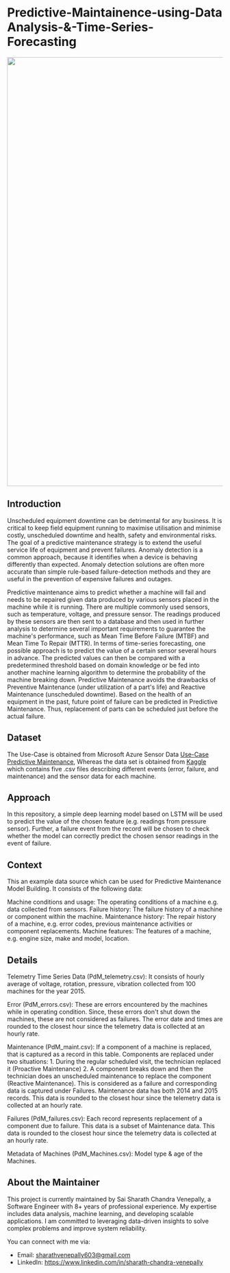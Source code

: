 # Predictive-Maintainence-using-Data Analysis-&-Time-Series-Forecasting

<img src="https://docs.microsoft.com/en-us/azure/architecture/industries/manufacturing/images/predictive-maintenance-solution/model.png" width="1000"/>

## Introduction
Unscheduled equipment downtime can be detrimental for any business. It is critical to keep field equipment running to maximise utilisation and minimise costly, unscheduled downtime and health, safety and environmental risks. The goal of a predictive maintenance strategy is to extend the useful service life of equipment and prevent failures. Anomaly detection is a common approach, because it identifies when a device is behaving differently than expected. Anomaly detection solutions are often more accurate than simple rule-based failure-detection methods and they are useful in the prevention of expensive failures and outages.

Predictive maintenance aims to predict whether a machine will fail and needs to be repaired given data produced by various sensors placed in the machine while it is running. There are multiple commonly used sensors, such as temperature, voltage, and pressure sensor. The readings produced by these sensors are then sent to a database and then used in further analysis to determine several important requirements to guarantee the machine's performance, such as Mean Time Before Failure (MTBF) and Mean Time To Repair (MTTR). In terms of time-series forecasting, one possible approach is to predict the value of a certain sensor several hours in advance. The predicted values can then be compared with a predetermined threshold based on domain knowledge or be fed into another machine learning algorithm to determine the probability of the machine breaking down. Predictive Maintenance avoids the drawbacks of Preventive Maintenance (under utilization of a part's life) and Reactive Maintenance (unscheduled downtime). Based on the health of an equipment in the past, future point of failure can be predicted in Predictive Maintenance. Thus, replacement of parts can be scheduled just before the actual failure.

## Dataset
The Use-Case is obtained from Microsoft Azure Sensor Data <a href="https://azure.microsoft.com/en-in/use-cases/predictive-maintenance/" target="_blank">Use-Case Predictive Maintenance</a>, Whereas the data set is obtained from <a href="https://www.kaggle.com/datasets/arnabbiswas1/microsoft-azure-predictive-maintenance" target="_blank">Kaggle</a> which contains five .csv files describing different events (error, failure, and maintenance) and the sensor data for each machine.

## Approach
In this repository, a simple deep learning model based on LSTM will be used to predict the value of the chosen feature (e.g. readings from pressure sensor). Further, a failure event from the record will be chosen to check whether the model can correctly predict the chosen sensor readings in the event of failure.

## Context
This an example data source which can be used for Predictive Maintenance Model Building. It consists of the following data:

Machine conditions and usage: The operating conditions of a machine e.g. data collected from sensors.
Failure history: The failure history of a machine or component within the machine.
Maintenance history: The repair history of a machine, e.g. error codes, previous maintenance activities or component replacements.
Machine features: The features of a machine, e.g. engine size, make and model, location.

## Details
Telemetry Time Series Data (PdM_telemetry.csv): It consists of hourly average of voltage, rotation, pressure, vibration collected from 100 machines for the year 2015.

Error (PdM_errors.csv): These are errors encountered by the machines while in operating condition. Since, these errors don't shut down the machines, these are not considered as failures. The error date and times are rounded to the closest hour since the telemetry data is collected at an hourly rate.

Maintenance (PdM_maint.csv): If a component of a machine is replaced, that is captured as a record in this table. Components are replaced under two situations: 1. During the regular scheduled visit, the technician replaced it (Proactive Maintenance) 2. A component breaks down and then the technician does an unscheduled maintenance to replace the component (Reactive Maintenance). This is considered as a failure and corresponding data is captured under Failures. Maintenance data has both 2014 and 2015 records. This data is rounded to the closest hour since the telemetry data is collected at an hourly rate.

Failures (PdM_failures.csv): Each record represents replacement of a component due to failure. This data is a subset of Maintenance data. This data is rounded to the closest hour since the telemetry data is collected at an hourly rate.

Metadata of Machines (PdM_Machines.csv): Model type & age of the Machines.

## About the Maintainer

This project is currently maintained by Sai Sharath Chandra Venepally, a Software Engineer with 8+ years of professional experience. My expertise includes data analysis, machine learning, and developing scalable applications. I am committed to leveraging data-driven insights to solve complex problems and improve system reliability.

You can connect with me via:
- Email: sharathvenepally603@gmail.com
- LinkedIn: https://www.linkedin.com/in/sharath-chandra-venepally

